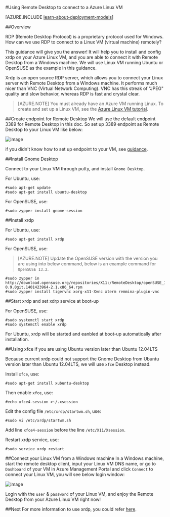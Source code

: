 <properties
	pageTitle="Remote Desktop to a Linux VM | Azure"
	description="Learn how to install and configure Remote Desktop to connect to a Azure Linux VM"
	services="virtual-machines"
	documentationCenter=""
	authors="SuperScottz"
	manager="timlt"
	editor=""
	tags="azure-service-management"/>

<tags
	ms.service="virtual-machines"
	ms.date="02/01/2016"
	wacn.date=""/>


#Using Remote Desktop to connect to a Azure Linux VM

[AZURE.INCLUDE [learn-about-deployment-models](../includes/learn-about-deployment-models-classic-include.md)] 


##Overview

RDP (Remote Desktop Protocol) is a proprietary protocol used for Windows. How can we use RDP to connect to a Linux VM (virtual machine) remotely?

This guidance will give you the answer! It will help you to install and config xrdp on your Azure Linux VM, and you are able to connect it with Remote Desktop from a Windows machine. We will use Linux VM running Ubuntu or OpenSUSE as the example in this guidance.

Xrdp is an open source RDP server, which allows you to connect your Linux server with Remote Desktop from a Windows machine. It performs much nicer than VNC (Virtual Network Computing). VNC has this streak of "JPEG" quality and slow behavior, whereas RDP is fast and crystal clear.


> [AZURE.NOTE] You must already have an Azure VM running Linux. To create and set up a Linux VM, see the [Azure Linux VM tutorial](/documentation/articles/virtual-machines-linux-tutorial-portal-rm).


##Create endpoint for Remote Desktop
We will use the default endpoint 3389 for Remote Desktop in this doc. So set up 3389 endpoint as Remote Desktop to your Linux VM like below:


![image](./media/virtual-machines-linux-remote-desktop/no1.png)


if you didn't know how to set up endpoint to your VM, see [guidance](/documentation/articles/virtual-machines-set-up-endpoints).


##Install Gnome Desktop

Connect to your Linux VM through putty, and install `Gnome Desktop`.

For Ubuntu, use:

	#sudo apt-get update
	#sudo apt-get install ubuntu-desktop


For OpenSUSE, use:

	#sudo zypper install gnome-session

##Install xrdp

For Ubuntu, use:

	#sudo apt-get install xrdp

For OpenSUSE, use:

> [AZURE.NOTE] Update the OpenSUSE version with the version you are using into below command, below is an example command for `OpenSUSE 13.2`.

	#sudo zypper in http://download.opensuse.org/repositories/X11:/RemoteDesktop/openSUSE_13.2/x86_64/xrdp-0.9.0git.1401423964-2.1.x86_64.rpm
    #sudo zypper install tigervnc xorg-x11-Xvnc xterm remmina-plugin-vnc


##Start xrdp and set xdrp service at boot-up

For OpenSUSE, use:

	#sudo systemctl start xrdp
	#sudo systemctl enable xrdp

For Ubuntu, xrdp will be started and eanbled at boot-up automatically after installation.

##Using xfce if you are using Ubuntu version later than Ubuntu 12.04LTS

Because current xrdp could not support the Gnome Desktop from Ubuntu version later than Ubuntu 12.04LTS, we will use `xfce` Desktop instead.

Install `xfce`, use:

    #sudo apt-get install xubuntu-desktop

Then enable `xfce`, use:

    #echo xfce4-session >~/.xsession

Edit the config file `/etc/xrdp/startwm.sh`, use:

    #sudo vi /etc/xrdp/startwm.sh   

Add line `xfce4-session` before the line `/etc/X11/Xsession`.

Restart xrdp service, use:

    #sudo service xrdp restart


##Connect your Linux VM from a Windows machine
In a Windows machine, start the remote desktop client, input your Linux VM DNS name, or go to `Dashboard` of your VM in Azure Management Portal and click `Connect` to connect your Linux VM, you will see below login window:

![image](./media/virtual-machines-linux-remote-desktop/no2.png)

Login with the `user` & `password` of your Linux VM, and enjoy the Remote Desktop from your Azure Linux VM right now!


##Next
For more information to use xrdp, you could refer [here](http://www.xrdp.org/).
